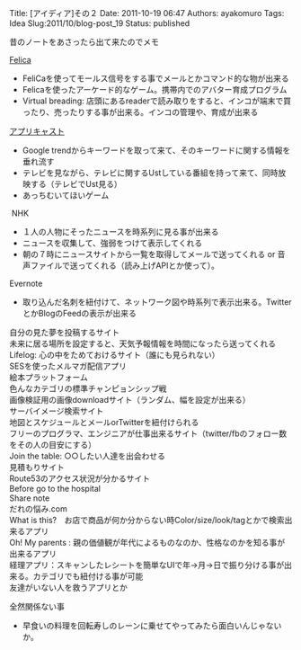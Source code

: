 Title: \[アイディア\]その２
Date: 2011-10-19 06:47
Authors: ayakomuro
Tags:  Idea
Slug:2011/10/blog-post_19
Status: published

昔のノートをあさったら出て来たのでメモ


[Felica](http://www.sony.co.jp/Products/felica/)

-   FeliCaを使ってモールス信号をする事でメールとかコマンド的な物が出来る
-   Felicaを使ったアーケード的なゲーム。携帯内でのアバター育成プログラム
-   Virtual breading:
    店頭にあるreaderで読み取りをすると、インコが端末で買ったり、売ったりする事が出来る。インコの管理や、育成が出来る

[アプリキャスト](http://www.sony.jp/bravia/technology/internet/applicast.html)

-   Google
    trendからキーワードを取って来て、そのキーワードに関する情報を垂れ流す
-   テレビを見ながら、テレビに関するUstしている番組を持って来て、同時放映する（テレビでUst見る）
-   あっちむいてほいゲーム

 NHK

-   １人の人物にそったニュースを時系列に見る事が出来る
-   ニュースを収集して、強弱をつけて表示してくれる
-   朝の７時にニュースサイトから一覧を取得してメールで送ってくれる or
    音声ファイルで送ってくれる（読み上げAPIとか使って）。

Evernote

-   取り込んだ名刺を紐付けて、ネットワーク図や時系列で表示出来る。TwitterとかBlogのFeedの表示が出来る

自分の見た夢を投稿するサイト  
未来に居る場所を設定すると、天気予報情報を時間になったら送ってくれる  
Lifelog: 心の中をためておけるサイト（誰にも見られない）  
SESを使ったメルマガ配信アプリ  
絵本プラットフォーム  
色んなカテゴリの標準チャンピョンシップ戦  
画像検証用の画像downloadサイト（ランダム、幅を設定が出来る）  
サーバイメージ検索サイト  
地図とスケジュールとメールorTwitterを紐付けられる  
フリーのプログラマ、エンジニアが仕事出来るサイト（twitter/fbのフォロー数をその人の目安にする）  
Join the table: ○○したい人達を出会わせる  
見積もりサイト  
Route53のアクセス状況が分かるサイト  
Before go to the hospital  
Share note  
だれの悩み.com  
What is
this?　お店で商品が何か分からない時Color/size/look/tagとかで検索出来るアプリ  
Oh! My parents :
親の価値観が年代によるものなのか、性格なのかを知る事が出来るアプリ  
経理アプリ：スキャンしたレシートを簡単なUIで年-\>月-\>日で振り分ける事が出来る。カテゴリでも紐付ける事が可能  
友達がいない人を救うアプリとか

全然関係ない事

-   早食いの料理を回転寿しのレーンに乗せてやってみたら面白いんじゃないか。
